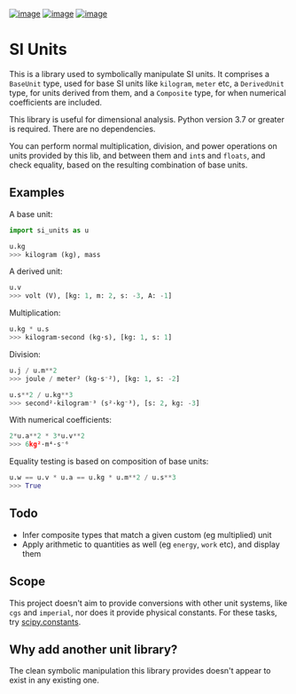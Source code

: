 [![image](https://img.shields.io/pypi/v/si_units.svg)](https://pypi.org/project/si_units/)
[![image](https://img.shields.io/pypi/l/si_units.svg)](https://pypi.org/project/si_units/)
[![image](https://img.shields.io/pypi/pyversions/si_units.svg)](https://pypi.org/project/si_units/)

# SI Units

This is a library used to symbolically manipulate SI units. It comprises a `BaseUnit` type,
used for base SI units like `kilogram`, `meter` etc, a `DerivedUnit` type,
for units derived from them, and a `Composite` type, for when numerical coefficients
are included.

This library is useful for dimensional analysis. Python version 3.7 or greater is required. There are no dependencies.

You can perform normal multiplication, division, and power operations on units
provided by this lib, and between them and `int`s and `floats`, and check equality,
based on the resulting combination of base units.

## Examples

A base unit:
```python
import si_units as u

u.kg
>>> kilogram (kg), mass
```

A derived unit:
```python
u.v
>>> volt (V), [kg: 1, m: 2, s: -3, A: -1]
```

Multiplication:
```python
u.kg * u.s
>>> kilogram·second (kg·s), [kg: 1, s: 1]
```

Division:
```python
u.j / u.m**2
>>> joule / meter² (kg·s⁻²), [kg: 1, s: -2]

u.s**2 / u.kg**3
>>> second²·kilogram⁻³ (s²·kg⁻³), [s: 2, kg: -3]

```

With numerical coefficients:
```python
2*u.a**2 * 3*u.v**2
>>> 6kg²·m⁴·s⁻⁶
```

Equality testing is based on composition of base units:
```python
u.w == u.v * u.a == u.kg * u.m**2 / u.s**3
>>> True
```

## Todo

- Infer composite types that match a given custom (eg multiplied) unit
- Apply arithmetic to quantities as well (eg `energy`, `work` etc), and display them


## Scope

This project doesn't aim to provide conversions with other unit systems, like
`cgs` and `imperial`, nor does it provide physical constants. For these
tasks, try [scipy.constants](https://docs.scipy.org/doc/scipy/reference/constants.html).

## Why add another unit library?

The clean symbolic manipulation this library provides doesn't appear to exist
in any existing one.
